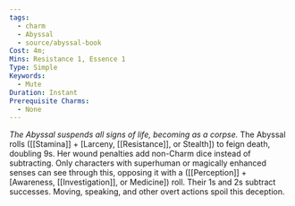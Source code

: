 ```yaml
---
tags:
  - charm
  - Abyssal
  - source/abyssal-book
Cost: 4m; 
Mins: Resistance 1, Essence 1
Type: Simple
Keywords:
  - Mute
Duration: Instant
Prerequisite Charms:
  - None
---
```

*The Abyssal suspends all signs of life, becoming as a corpse.*
The Abyssal rolls ([[Stamina]] + [Larceny, [[Resistance]], or Stealth]) to feign death, doubling 9s. Her wound penalties add non-Charm dice instead of subtracting. Only characters with superhuman or magically enhanced senses can see through this, opposing it with a ([[Perception]] + [Awareness, [[Investigation]], or Medicine]) roll. Their 1s and 2s subtract successes. Moving, speaking, and other overt actions spoil this deception.